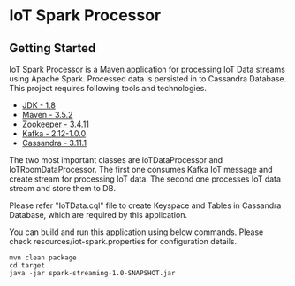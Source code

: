 # IoT Spark Processor

## Getting Started

IoT Spark Processor is a Maven application for processing IoT Data streams using Apache Spark. Processed data is persisted in to Cassandra Database. This project requires following tools and technologies.

* [JDK - 1.8](http://www.oracle.com/technetwork/java/javase/downloads/jdk8-downloads-2133151.html)
* [Maven - 3.5.2](https://maven.apache.org/download.cgi)
* [Zookeeper - 3.4.11](https://zookeeper.apache.org)
* [Kafka - 2.12-1.0.0](http://kafka.apache.org/downloads.html) 
* [Cassandra - 3.11.1](http://cassandra.apache.org/download/)

The two most important classes are IoTDataProcessor and IoTRoomDataProcessor. The first one consumes Kafka IoT message and create stream for processing IoT data. The second one processes IoT data stream and store them to DB.

Please refer "IoTData.cql" file to create Keyspace and Tables in Cassandra Database, which are required by this application.

You can build and run this application using below commands. Please check resources/iot-spark.properties for configuration details.

```
mvn clean package
cd target
java -jar spark-streaming-1.0-SNAPSHOT.jar

```

